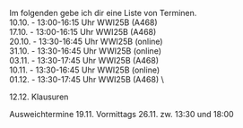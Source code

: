 Im folgenden gebe ich dir eine Liste von Terminen.  \
10.10. - 13:00-16:15 Uhr WWI25B (A468) \
17.10. - 13:00-16:15 Uhr WWI25B (A468) \
20.10. - 13:30-16:45 Uhr WWI25B (online) \
31.10. - 13:30-16:45 Uhr WWI25B (online) \
03.11. - 13:30-17:45 Uhr WWI25B (A468) \
10.11. - 13:30-16:45 Uhr WWI25B (online) \
01.12. - 13:30-17:45 Uhr WWI25B (A468) \

12.12. Klausuren

Ausweichtermine
19.11. Vormittags
26.11. zw. 13:30 und 18:00
